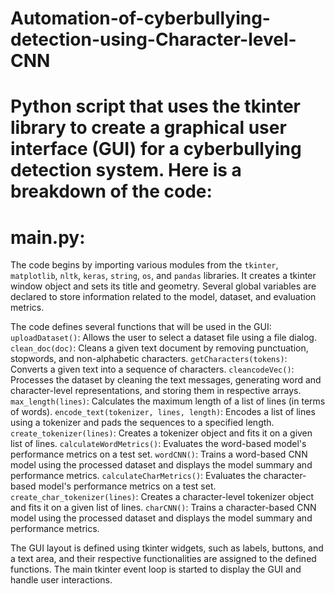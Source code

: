# Automation-of-cyberbullying-detection-using-Character-level-CNN
# Python script that uses the tkinter library to create a graphical user interface (GUI) for a cyberbullying detection system. Here is a breakdown of the code:

# main.py:
The code begins by importing various modules from the `tkinter`, `matplotlib`, `nltk`, `keras`, `string`, `os`, and `pandas` libraries.
It creates a tkinter window object and sets its title and geometry.
Several global variables are declared to store information related to the model, dataset, and evaluation metrics.


The code defines several functions that will be used in the GUI:
`uploadDataset()`: Allows the user to select a dataset file using a file dialog.
`clean_doc(doc)`: Cleans a given text document by removing punctuation, stopwords, and non-alphabetic characters.
`getCharacters(tokens)`: Converts a given text into a sequence of characters.
`cleancodeVec()`: Processes the dataset by cleaning the text messages, generating word and character-level representations, and storing them in respective arrays.
`max_length(lines)`: Calculates the maximum length of a list of lines (in terms of words).
`encode_text(tokenizer, lines, length)`: Encodes a list of lines using a tokenizer and pads the sequences to a specified length.
`create_tokenizer(lines)`: Creates a tokenizer object and fits it on a given list of lines.
`calculateWordMetrics()`: Evaluates the word-based model's performance metrics on a test set.
`wordCNN()`: Trains a word-based CNN model using the processed dataset and displays the model summary and performance metrics.
`calculateCharMetrics()`: Evaluates the character-based model's performance metrics on a test set.
`create_char_tokenizer(lines)`: Creates a character-level tokenizer object and fits it on a given list of lines.
`charCNN()`: Trains a character-based CNN model using the processed dataset and displays the model summary and performance metrics.

The GUI layout is defined using tkinter widgets, such as labels, buttons, and a text area, and their respective functionalities are assigned to the defined functions.
The main tkinter event loop is started to display the GUI and handle user interactions.
